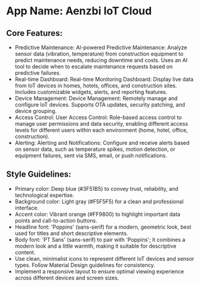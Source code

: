 # **App Name**: Aenzbi IoT Cloud

## Core Features:

- Predictive Maintenance: AI-powered Predictive Maintenance: Analyze sensor data (vibration, temperature) from construction equipment to predict maintenance needs, reducing downtime and costs. Uses an AI tool to decide when to escalate maintenance requests based on predictive failures.
- Real-time Dashboard: Real-time Monitoring Dashboard: Display live data from IoT devices in homes, hotels, offices, and construction sites. Includes customizable widgets, alerts, and reporting features.
- Device Management: Device Management: Remotely manage and configure IoT devices. Supports OTA updates, security patching, and device grouping.
- Access Control: User Access Control: Role-based access control to manage user permissions and data security, enabling different access levels for different users within each environment (home, hotel, office, construction).
- Alerting: Alerting and Notifications: Configure and receive alerts based on sensor data, such as temperature spikes, motion detection, or equipment failures, sent via SMS, email, or push notifications.

## Style Guidelines:

- Primary color: Deep blue (#3F51B5) to convey trust, reliability, and technological expertise.
- Background color: Light gray (#F5F5F5) for a clean and professional interface.
- Accent color: Vibrant orange (#FF9800) to highlight important data points and call-to-action buttons.
- Headline font: 'Poppins' (sans-serif) for a modern, geometric look, best used for titles and short descriptive elements.
- Body font: 'PT Sans' (sans-serif) to pair with 'Poppins'; it combines a modern look and a little warmth, making it suitable for descriptive content.
- Use clean, minimalist icons to represent different IoT devices and sensor types. Follow Material Design guidelines for consistency.
- Implement a responsive layout to ensure optimal viewing experience across different devices and screen sizes.